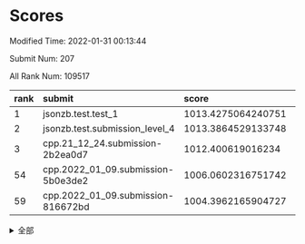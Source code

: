 # Scores

Modified Time: 2022-01-31 00:13:44

Submit Num: 207

All Rank Num: 109517

| rank |               submit               |       score        |       sigma        | pk_num |
| :--- | :--------------------------------- | :----------------- | :----------------- | :----- |
| 1    | jsonzb.test.test_1                 | 1013.4275064240751 | 0.79628524153056   | 2116   |
| 2    | jsonzb.test.submission_level_4     | 1013.3864529133748 | 0.7916096885982729 | 2121   |
| 3    | cpp.21_12_24.submission-2b2ea0d7   | 1012.400619016234  | 0.8168117810602168 | 2117   |
| 54   | cpp.2022_01_09.submission-5b0e3de2 | 1006.0602316751742 | 0.7227628729482988 | 2110   |
| 59   | cpp.2022_01_09.submission-816672bd | 1004.3962165904727 | 0.7128385225475896 | 2119   |


<details>
<summary>全部</summary>

| rank |                 submit                 |       score        |       sigma        | pk_num |
| :--- | :------------------------------------- | :----------------- | :----------------- | :----- |
| 1    | jsonzb.test.test_1                     | 1013.4275064240751 | 0.79628524153056   | 2116   |
| 2    | jsonzb.test.submission_level_4         | 1013.3864529133748 | 0.7916096885982729 | 2121   |
| 3    | cpp.21_12_24.submission-2b2ea0d7       | 1012.400619016234  | 0.8168117810602168 | 2117   |
| 4    | gobigger.level_3.submission_level_3_5  | 1011.6242537482971 | 0.8072341399603224 | 2117   |
| 5    | gobigger.level_3.submission_level_3_10 | 1011.1647095864628 | 0.7634319940012686 | 2116   |
| 6    | gobigger.level_3.submission_level_3_45 | 1011.1451177264775 | 0.7585908711318549 | 2116   |
| 7    | gobigger.level_3.submission_level_3_41 | 1010.9456362451266 | 0.7758627101689489 | 2116   |
| 8    | gobigger.level_3.submission_level_3_39 | 1010.8608804645004 | 0.7750246344622246 | 2119   |
| 9    | gobigger.level_3.submission_level_3_22 | 1010.7792535098063 | 0.7574098499504016 | 2116   |
| 10   | gobigger.level_3.submission_level_3_28 | 1010.7616132804949 | 0.7766745757736523 | 2113   |
| 11   | gobigger.level_3.submission_level_3_0  | 1010.7046068868664 | 0.7861763474436857 | 2113   |
| 12   | gobigger.level_3.submission_level_3_7  | 1010.6902889395341 | 0.7483671687956178 | 2117   |
| 13   | gobigger.level_3.submission_level_3_20 | 1010.6879318194183 | 0.768801868877803  | 2112   |
| 14   | gobigger.level_3.submission_level_3_26 | 1010.6287476189547 | 0.7725988398154257 | 2122   |
| 15   | gobigger.level_3.submission_level_3_44 | 1010.6287142972744 | 0.7680061765123577 | 2118   |
| 16   | gobigger.level_3.submission_level_3_3  | 1010.6221249536594 | 0.768537997718398  | 2115   |
| 17   | gobigger.level_3.submission_level_3_11 | 1010.4365882212979 | 0.746340918861217  | 2119   |
| 18   | gobigger.level_3.submission_level_3_35 | 1010.4350681612341 | 0.7668295870523618 | 2115   |
| 19   | gobigger.level_3.submission_level_3_8  | 1010.3387830816525 | 0.7774547209680568 | 2117   |
| 20   | gobigger.level_3.submission_level_3_15 | 1010.2931382650092 | 0.751351698267648  | 2114   |
| 21   | gobigger.level_3.submission_level_3_32 | 1010.2836210746452 | 0.7855682914022933 | 2114   |
| 22   | gobigger.level_3.submission_level_3_30 | 1010.2596478531545 | 0.742050785399998  | 2117   |
| 23   | gobigger.level_3.submission_level_3_38 | 1010.2549631655836 | 0.7835857464039582 | 2116   |
| 24   | gobigger.level_3.submission_level_3_25 | 1010.1382850629259 | 0.7604852228791855 | 2117   |
| 25   | gobigger.level_3.submission_level_3_24 | 1010.1332104011358 | 0.7582030814893365 | 2114   |
| 26   | gobigger.level_3.submission_level_3_46 | 1010.1256635094932 | 0.7517517750172378 | 2120   |
| 27   | gobigger.level_3.submission_level_3_23 | 1009.9893029538881 | 0.7618531288094602 | 2118   |
| 28   | gobigger.level_3.submission_level_3_27 | 1009.968237707829  | 0.7345428875719826 | 2116   |
| 29   | gobigger.level_3.submission_level_3_33 | 1009.9470013714173 | 0.7484904560707174 | 2116   |
| 30   | gobigger.level_3.submission_level_3_13 | 1009.9262390957213 | 0.7418275840825528 | 2116   |
| 31   | gobigger.level_3.submission_level_3_12 | 1009.8531187562726 | 0.7653483875791305 | 2117   |
| 32   | gobigger.level_3.submission_level_3_18 | 1009.7578787889656 | 0.7642884797159318 | 2112   |
| 33   | gobigger.level_3.submission_level_3_36 | 1009.6928580081195 | 0.7573616010427471 | 2116   |
| 34   | gobigger.level_3.submission_level_3_16 | 1009.6245028912595 | 0.7618940358214457 | 2118   |
| 35   | gobigger.level_3.submission_level_3_29 | 1009.5804545563816 | 0.7831715184951886 | 2114   |
| 36   | gobigger.level_3.submission_level_3_34 | 1009.5475193526545 | 0.7533822014886423 | 2111   |
| 37   | gobigger.level_3.submission_level_3_14 | 1009.5140405486704 | 0.7665549767728758 | 2117   |
| 38   | gobigger.level_3.submission_level_3_48 | 1009.5044858680307 | 0.7531908063262688 | 2117   |
| 39   | gobigger.level_3.submission_level_3_17 | 1009.3968007258314 | 0.7708141625402408 | 2116   |
| 40   | gobigger.level_3.submission_level_3_43 | 1009.3164271203951 | 0.7494766188105372 | 2117   |
| 41   | gobigger.level_3.submission_level_3_19 | 1009.2812485039482 | 0.7434940222174217 | 2116   |
| 42   | gobigger.level_3.submission_level_3_40 | 1009.2792948865525 | 0.7365162646248631 | 2113   |
| 43   | gobigger.level_3.submission_level_3_47 | 1009.1426154308257 | 0.7670395038084121 | 2113   |
| 44   | gobigger.level_3.submission_level_3_1  | 1008.9857753706748 | 0.7494734847847966 | 2118   |
| 45   | gobigger.level_3.submission_level_3_6  | 1008.8870265416524 | 0.7530049506776463 | 2120   |
| 46   | gobigger.level_3.submission_level_3_2  | 1008.7280429954898 | 0.7409775419223225 | 2116   |
| 47   | gobigger.level_3.submission_level_3_4  | 1008.671255500491  | 0.7607526135761993 | 2116   |
| 48   | gobigger.level_3.submission_level_3_31 | 1008.5975099039796 | 0.7382824216509599 | 2117   |
| 49   | gobigger.level_3.submission_level_3_9  | 1008.4463530286911 | 0.7481441606796145 | 2112   |
| 50   | gobigger.level_3.submission_level_3_21 | 1008.4396054691719 | 0.7479336461076151 | 2119   |
| 51   | gobigger.level_3.submission_level_3_49 | 1008.428450210327  | 0.7257410061162014 | 2112   |
| 52   | gobigger.level_3.submission_level_3_42 | 1008.3556645415975 | 0.7461322439752399 | 2118   |
| 53   | gobigger.level_3.submission_level_3_37 | 1007.557423460951  | 0.7417669324276899 | 2119   |
| 54   | cpp.2022_01_09.submission-5b0e3de2     | 1006.0602316751742 | 0.7227628729482988 | 2110   |
| 55   | gobigger.level_1.submission_level_1_34 | 1005.3573272022653 | 0.7398064623313942 | 2113   |
| 56   | gobigger.level_1.submission_level_1_5  | 1004.8412375515479 | 0.7140807906248334 | 2116   |
| 57   | gobigger.level_1.submission_level_1_47 | 1004.5020086069693 | 0.7008293726684152 | 2118   |
| 58   | gobigger.level_1.submission_level_1_16 | 1004.4229870242241 | 0.7304470086804862 | 2115   |
| 59   | cpp.2022_01_09.submission-816672bd     | 1004.3962165904727 | 0.7128385225475896 | 2119   |
| 60   | gobigger.level_1.submission_level_1_19 | 1004.3386350244963 | 0.7185121293089226 | 2118   |
| 61   | gobigger.level_1.submission_level_1_42 | 1004.3098717131918 | 0.7122732202788516 | 2118   |
| 62   | gobigger.level_1.submission_level_1_44 | 1004.2269131074538 | 0.729256684475087  | 2118   |
| 63   | gobigger.level_1.submission_level_1_26 | 1004.1094753261124 | 0.7200290858600653 | 2121   |
| 64   | gobigger.level_1.submission_level_1_49 | 1004.0116205164524 | 0.7117268762492898 | 2119   |
| 65   | gobigger.level_1.submission_level_1_41 | 1004.0067557734776 | 0.7185766260139087 | 2115   |
| 66   | gobigger.level_1.submission_level_1_0  | 1003.8960054982954 | 0.69982013951985   | 2115   |
| 67   | gobigger.level_1.submission_level_1_1  | 1003.8258806395029 | 0.7101307724181563 | 2111   |
| 68   | gobigger.level_1.submission_level_1_43 | 1003.8226073896145 | 0.7091034378195129 | 2117   |
| 69   | gobigger.level_1.submission_level_1_27 | 1003.767114201752  | 0.7237242590483395 | 2113   |
| 70   | gobigger.level_1.submission_level_1_24 | 1003.6985838924528 | 0.717758527074265  | 2117   |
| 71   | gobigger.level_1.submission_level_1_40 | 1003.6056903599066 | 0.7140167580777066 | 2122   |
| 72   | gobigger.level_1.submission_level_1_6  | 1003.5918947304049 | 0.7251373316425017 | 2115   |
| 73   | gobigger.level_1.submission_level_1_30 | 1003.5916342093564 | 0.7107605847083891 | 2114   |
| 74   | gobigger.level_1.submission_level_1_14 | 1003.5798625461948 | 0.7252193530144927 | 2120   |
| 75   | gobigger.level_1.submission_level_1_23 | 1003.5339858835551 | 0.7210640484149419 | 2120   |
| 76   | gobigger.level_1.submission_level_1_31 | 1003.4821989819699 | 0.7115300970688353 | 2117   |
| 77   | gobigger.level_1.submission_level_1_36 | 1003.4429986325638 | 0.7307473586126896 | 2119   |
| 78   | gobigger.level_1.submission_level_1_4  | 1003.4182141330291 | 0.7327132173728252 | 2114   |
| 79   | gobigger.level_1.submission_level_1_39 | 1003.3872576829727 | 0.7124368689546259 | 2117   |
| 80   | gobigger.level_1.submission_level_1_2  | 1003.3550030809652 | 0.7168360085750144 | 2113   |
| 81   | gobigger.level_1.submission_level_1_33 | 1003.3126843795644 | 0.7061702862276857 | 2111   |
| 82   | gobigger.level_1.submission_level_1_37 | 1003.269153214522  | 0.7110000378108129 | 2118   |
| 83   | gobigger.level_1.submission_level_1_38 | 1003.2451501063878 | 0.7208695967532618 | 2112   |
| 84   | gobigger.level_1.submission_level_1_17 | 1003.2270509617987 | 0.7164939194395147 | 2118   |
| 85   | gobigger.level_1.submission_level_1_15 | 1003.2139622148712 | 0.7143882746117471 | 2112   |
| 86   | gobigger.level_1.submission_level_1_35 | 1003.146966617778  | 0.7128512832759422 | 2114   |
| 87   | gobigger.level_1.submission_level_1_20 | 1003.1453526365582 | 0.7086932080932171 | 2118   |
| 88   | gobigger.level_1.submission_level_1_32 | 1003.14343876624   | 0.7024827150223433 | 2119   |
| 89   | gobigger.level_1.submission_level_1_48 | 1003.0201790914817 | 0.7119676745806407 | 2121   |
| 90   | gobigger.level_1.submission_level_1_22 | 1003.0055277045601 | 0.72091681599006   | 2120   |
| 91   | gobigger.level_1.submission_level_1_45 | 1002.9846028461251 | 0.708445923021643  | 2118   |
| 92   | gobigger.level_1.submission_level_1_46 | 1002.9455021048826 | 0.7201792087591345 | 2111   |
| 93   | gobigger.level_1.submission_level_1_25 | 1002.7041952039759 | 0.7204662816176599 | 2116   |
| 94   | gobigger.level_1.submission_level_1_10 | 1002.6683146495185 | 0.7209707821051449 | 2116   |
| 95   | gobigger.level_1.submission_level_1_18 | 1002.605713877963  | 0.7208784436227041 | 2111   |
| 96   | gobigger.level_1.submission_level_1_7  | 1002.5754491805485 | 0.7212127087101039 | 2116   |
| 97   | gobigger.level_1.submission_level_1_13 | 1002.3251106328295 | 0.7272995877047873 | 2116   |
| 98   | gobigger.level_1.submission_level_1_29 | 1002.3014701673134 | 0.7115715329604814 | 2116   |
| 99   | gobigger.level_1.submission_level_1_8  | 1002.1777053274792 | 0.7123463823531115 | 2113   |
| 100  | gobigger.level_1.submission_level_1_11 | 1002.0244039263033 | 0.7156324978212489 | 2111   |
| 101  | gobigger.level_1.submission_level_1_3  | 1001.9361758478209 | 0.718640762892265  | 2115   |
| 102  | gobigger.level_1.submission_level_1_12 | 1001.8153197481291 | 0.7167900067829823 | 2120   |
| 103  | gobigger.level_1.submission_level_1_9  | 1001.6197998844245 | 0.7201268649441193 | 2110   |
| 104  | gobigger.level_1.submission_level_1_28 | 1001.4888159412167 | 0.7067053917770103 | 2116   |
| 105  | gobigger.level_1.submission_level_1_21 | 1001.4882119881562 | 0.7059259070485161 | 2119   |
| 106  | gobigger.random.submission_random_8    | 997.5311679582842  | 0.6989216431934269 | 2125   |
| 107  | gobigger.random.submission_random_47   | 997.3164717068145  | 0.719130618998551  | 2117   |
| 108  | gobigger.random.submission_random_22   | 997.0724469232144  | 0.7098948465616988 | 2116   |
| 109  | gobigger.random.submission_random_46   | 996.9579079576815  | 0.6984622409132483 | 2111   |
| 110  | gobigger.random.submission_random_28   | 996.9114982870789  | 0.7202818185633676 | 2118   |
| 111  | gobigger.random.submission_random_48   | 996.8576601974644  | 0.7089430907365237 | 2109   |
| 112  | gobigger.random.submission_random_42   | 996.7905264022093  | 0.7087066643285602 | 2114   |
| 113  | gobigger.random.submission_random_38   | 996.7856531119813  | 0.7106040366038624 | 2111   |
| 114  | gobigger.random.submission_random_41   | 996.6573266733106  | 0.6942703026712318 | 2115   |
| 115  | gobigger.random.submission_random_2    | 996.6506627754019  | 0.7200469069048847 | 2120   |
| 116  | gobigger.random.submission_random_23   | 996.4541480973186  | 0.7039541975797964 | 2117   |
| 117  | gobigger.random.submission_random_19   | 996.4077916545377  | 0.7078987199129132 | 2119   |
| 118  | gobigger.random.submission_random_44   | 996.3082594391014  | 0.7113372924860565 | 2118   |
| 119  | gobigger.random.submission_random_12   | 996.2699807339967  | 0.7099732016544424 | 2117   |
| 120  | gobigger.random.submission_random_49   | 996.2172296030219  | 0.7058056285141338 | 2122   |
| 121  | gobigger.random.submission_random_35   | 996.1822306966509  | 0.7169359719547511 | 2114   |
| 122  | gobigger.random.submission_random_21   | 996.1721638655065  | 0.7091717017269193 | 2120   |
| 123  | gobigger.random.submission_random_25   | 996.1600077987954  | 0.7109014503371743 | 2119   |
| 124  | gobigger.random.submission_random_27   | 996.1359433134029  | 0.7061798163772923 | 2113   |
| 125  | gobigger.random.submission_random_20   | 996.0709446037695  | 0.7094829407023728 | 2115   |
| 126  | gobigger.random.submission_random_15   | 996.068379498765   | 0.710071435521651  | 2113   |
| 127  | gobigger.random.submission_random_14   | 996.0588380546407  | 0.7032163919166164 | 2114   |
| 128  | gobigger.random.submission_random_37   | 995.9999082861262  | 0.7093782441037353 | 2116   |
| 129  | gobigger.random.submission_random_24   | 995.8480325570673  | 0.7072121183214622 | 2119   |
| 130  | gobigger.random.submission_random_5    | 995.7451270949981  | 0.7035484870299751 | 2112   |
| 131  | gobigger.random.submission_random_29   | 995.7208017275344  | 0.716852111176143  | 2119   |
| 132  | gobigger.random.submission_random_43   | 995.702952044164   | 0.7075703616077814 | 2117   |
| 133  | gobigger.random.submission_random_33   | 995.6852945561134  | 0.718280947632541  | 2117   |
| 134  | gobigger.random.submission_random_3    | 995.6710472150068  | 0.7201019706535932 | 2117   |
| 135  | gobigger.random.submission_random_36   | 995.6700351998765  | 0.7318207508767438 | 2112   |
| 136  | gobigger.random.submission_random_11   | 995.6607814524637  | 0.7079293701420769 | 2111   |
| 137  | gobigger.random.submission_random_40   | 995.6368186659777  | 0.7127416772463107 | 2115   |
| 138  | gobigger.random.submission_random_9    | 995.4913461320598  | 0.7165451695861634 | 2115   |
| 139  | gobigger.random.submission_random_31   | 995.4596521541723  | 0.7081170610513585 | 2120   |
| 140  | gobigger.random.submission_random_17   | 995.4441327430834  | 0.7232410755310988 | 2115   |
| 141  | gobigger.random.submission_random_45   | 995.3977959288578  | 0.7226686723955638 | 2121   |
| 142  | gobigger.random.submission_random_18   | 995.3840060683033  | 0.710421585671504  | 2113   |
| 143  | gobigger.random.submission_random_6    | 995.3749068970146  | 0.7292205338578253 | 2117   |
| 144  | gobigger.random.submission_random_32   | 995.3013645672862  | 0.7114396845381261 | 2121   |
| 145  | gobigger.random.submission_random_4    | 995.2792248292488  | 0.7118575785911043 | 2118   |
| 146  | gobigger.random.submission_random_39   | 995.2094201041706  | 0.7074053418466852 | 2121   |
| 147  | gobigger.random.submission_random_30   | 995.1906333811856  | 0.7009123100952025 | 2114   |
| 148  | gobigger.random.submission_random_16   | 995.1536811097683  | 0.7306235488696379 | 2112   |
| 149  | gobigger.random.submission_random_34   | 995.0956115734717  | 0.7187114344823092 | 2118   |
| 150  | gobigger.random.submission_random_0    | 994.9438840268461  | 0.707570571259942  | 2117   |
| 151  | gobigger.random.submission_random_26   | 994.8986617978295  | 0.7120601798498666 | 2119   |
| 152  | gobigger.random.submission_random_7    | 994.8002245153955  | 0.7240875259554779 | 2121   |
| 153  | gobigger.random.submission_random_10   | 994.7228172253912  | 0.7041846640632927 | 2117   |
| 154  | gobigger.random.submission_random_13   | 994.5790786694706  | 0.7202409800507278 | 2124   |
| 155  | gobigger.random.submission_random_1    | 994.5221072806264  | 0.7107978215772688 | 2121   |
| 156  | gobigger.level_2.submission_level_2_11 | 994.0848173645734  | 0.725896111303527  | 2119   |
| 157  | gobigger.level_2.submission_level_2_42 | 993.9287375832566  | 0.7296173059510548 | 2120   |
| 158  | gobigger.level_2.submission_level_2_35 | 993.3889424515563  | 0.7294110916959325 | 2121   |
| 159  | gobigger.level_2.submission_level_2_2  | 993.2370398992068  | 0.7392141260575169 | 2118   |
| 160  | gobigger.level_2.submission_level_2_44 | 993.2219916288695  | 0.7260789787351694 | 2114   |
| 161  | gobigger.level_2.submission_level_2_28 | 993.0280486148882  | 0.7366972137504139 | 2118   |
| 162  | gobigger.level_2.submission_level_2_49 | 992.9135854831377  | 0.7504647267143754 | 2115   |
| 163  | gobigger.level_2.submission_level_2_37 | 992.9063757695523  | 0.7321562942045331 | 2118   |
| 164  | gobigger.level_2.submission_level_2_10 | 992.8824592695488  | 0.7273627806396304 | 2116   |
| 165  | gobigger.level_2.submission_level_2_15 | 992.8779847193007  | 0.7412828495647575 | 2113   |
| 166  | gobigger.level_2.submission_level_2_45 | 992.7958143858331  | 0.7333039518098329 | 2113   |
| 167  | gobigger.level_2.submission_level_2_19 | 992.659954122706   | 0.746355879067729  | 2111   |
| 168  | gobigger.level_2.submission_level_2_16 | 992.5202823161649  | 0.7462740651133245 | 2110   |
| 169  | gobigger.level_2.submission_level_2_4  | 992.495724067404   | 0.75003811668235   | 2110   |
| 170  | gobigger.level_2.submission_level_2_40 | 992.4789820398514  | 0.7594909363596346 | 2114   |
| 171  | gobigger.level_2.submission_level_2_18 | 992.4128905074376  | 0.747309848490582  | 2115   |
| 172  | gobigger.level_2.submission_level_2_26 | 992.4036909132634  | 0.747652134321842  | 2120   |
| 173  | gobigger.level_2.submission_level_2_25 | 992.3257960630639  | 0.7380485450072294 | 2116   |
| 174  | gobigger.level_2.submission_level_2_12 | 992.3255669099564  | 0.7329227747531384 | 2117   |
| 175  | gobigger.level_2.submission_level_2_21 | 992.3079642676689  | 0.7506550108185776 | 2115   |
| 176  | gobigger.level_2.submission_level_2_34 | 992.2902006544315  | 0.7328618871841102 | 2117   |
| 177  | gobigger.level_2.submission_level_2_24 | 992.2290466529674  | 0.7340247779014897 | 2114   |
| 178  | gobigger.level_2.submission_level_2_38 | 992.1926725315192  | 0.7494866028439284 | 2123   |
| 179  | gobigger.level_2.submission_level_2_29 | 992.1841712624419  | 0.7271249971478347 | 2116   |
| 180  | gobigger.level_2.submission_level_2_30 | 992.1494098274615  | 0.7383296641900542 | 2114   |
| 181  | gobigger.level_2.submission_level_2_47 | 992.1145961708262  | 0.735870615867141  | 2117   |
| 182  | gobigger.level_2.submission_level_2_33 | 992.0661961856013  | 0.7306425678777334 | 2108   |
| 183  | gobigger.level_2.submission_level_2_36 | 991.9094884334689  | 0.7343571494094775 | 2115   |
| 184  | gobigger.level_2.submission_level_2_41 | 991.8244951807725  | 0.7701665449048981 | 2122   |
| 185  | gobigger.level_2.submission_level_2_7  | 991.8185728587976  | 0.7378547067375222 | 2116   |
| 186  | gobigger.level_2.submission_level_2_13 | 991.7530580119732  | 0.7486718746995631 | 2119   |
| 187  | gobigger.level_2.submission_level_2_46 | 991.7162582395445  | 0.7395695738856397 | 2113   |
| 188  | gobigger.level_2.submission_level_2_27 | 991.6267605666808  | 0.7420191723683057 | 2116   |
| 189  | gobigger.level_2.submission_level_2_8  | 991.5288981567977  | 0.7665272468348309 | 2113   |
| 190  | gobigger.level_2.submission_level_2_43 | 991.5144279753988  | 0.7669251443428775 | 2115   |
| 191  | gobigger.level_2.submission_level_2_3  | 991.5014471972747  | 0.748775447251399  | 2114   |
| 192  | gobigger.level_2.submission_level_2_39 | 991.4057698411852  | 0.764418477995411  | 2120   |
| 193  | gobigger.level_2.submission_level_2_5  | 991.3903610285334  | 0.7619770762373135 | 2119   |
| 194  | gobigger.level_2.submission_level_2_0  | 991.3607199409347  | 0.7443132047538905 | 2121   |
| 195  | gobigger.level_2.submission_level_2_9  | 991.3580704411501  | 0.762008524322163  | 2117   |
| 196  | gobigger.level_2.submission_level_2_14 | 991.2622319136838  | 0.7719250297764509 | 2115   |
| 197  | gobigger.level_2.submission_level_2_6  | 991.2585847909841  | 0.7423880904754471 | 2120   |
| 198  | gobigger.level_2.submission_level_2_23 | 991.1235339081147  | 0.752774696930436  | 2115   |
| 199  | gobigger.level_2.submission_level_2_20 | 991.073949295455   | 0.7560824351273556 | 2123   |
| 200  | gobigger.level_2.submission_level_2_31 | 990.8323578369925  | 0.7524386581223438 | 2113   |
| 201  | gobigger.level_2.submission_level_2_17 | 990.8095020470697  | 0.744993513401981  | 2116   |
| 202  | gobigger.level_2.submission_level_2_48 | 990.5640202368586  | 0.7647687318906311 | 2120   |
| 203  | gobigger.level_2.submission_level_2_22 | 990.5322822865625  | 0.7554679804630984 | 2117   |
| 204  | gobigger.level_2.submission_level_2_1  | 990.4533804713623  | 0.7645606523214302 | 2119   |
| 205  | gobigger.level_2.submission_level_2_32 | 989.9727083027659  | 0.7874006767815762 | 2116   |
| 206  | gobigger.none.submission_none_1        | 979.8136971705153  | 1.2457566425395872 | 2113   |
| 207  | gobigger.none.submission_none_0        | 978.1403944329653  | 1.2190155609222053 | 2118   |

</details>